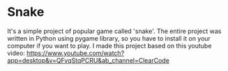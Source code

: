 # Snake

It's a simple project of popular game called 'snake'. The entire project was written in Python using pygame library, so you have to install it on your computer if you want to play.
I made this project based on this youtube video: https://www.youtube.com/watch?app=desktop&v=QFvqStqPCRU&ab_channel=ClearCode

